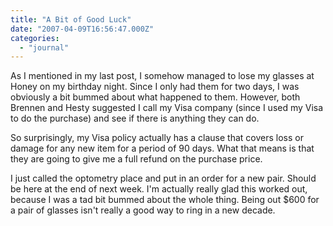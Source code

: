 ```yaml
---
title: "A Bit of Good Luck"
date: "2007-04-09T16:56:47.000Z"
categories: 
  - "journal"
---
```


As I mentioned in my last post, I somehow managed to lose my glasses at Honey on my birthday night. Since I only had them for two days, I was obviously a bit bummed about what happened to them. However, both Brennen and Hesty suggested I call my Visa company (since I used my Visa to do the purchase) and see if there is anything they can do.

So surprisingly, my Visa policy actually has a clause that covers loss or damage for any new item for a period of 90 days. What that means is that they are going to give me a full refund on the purchase price.

I just called the optometry place and put in an order for a new pair. Should be here at the end of next week. I'm actually really glad this worked out, because I was a tad bit bummed about the whole thing. Being out $600 for a pair of glasses isn't really a good way to ring in a new decade.
